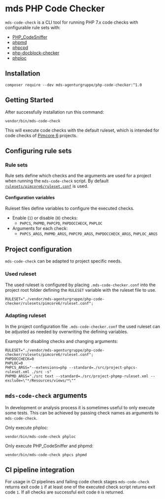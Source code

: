 # mds PHP Code Checker
`mds-code-check` is a CLI tool for running PHP 7.x code checks with configurable rule sets with:
- [PHP_CodeSniffer](https://github.com/squizlabs/PHP_CodeSniffer)
- [phpmd](https://github.com/phpmd/phpmd)
- [phpcpd](https://github.com/sebastianbergmann/phpcpd)
- [php-docblock-checker](https://github.com/dancryer/php-docblock-checker)
- [phploc](https://github.com/sebastianbergmann/phploc)

## Installation
```
composer require --dev mds-agenturgruppe/php-code-checker:^1.0
```

## Getting Started
After successfully installation run this command:
```
vendor/bin/mds-code-check
```
This will execute code checks with the default ruleset, which is intended for code checks of [Pimcore 6](https://github.com/pimcore) projects.

## Configuring rule sets
### Rule sets
Rule sets define which checks and the arguments are used for a project when running the `mds-code-check` script. By default [`rulesets/pimcore6/ruleset.conf`](rulesets/pimcore6/ruleset.conf) is used.

#### Configuration variables
Ruleset files define variables to configure the executed checks.
- Enable (`1`) or disable (`0`) checks:
    - `PHPCS`, `PHPMD`, `PHPCPD`, `PHPDOCCHECK`, `PHPLOC`
- Arguments for each check:
    - `PHPCS_ARGS`, `PHPMD_ARGS`, `PHPCPD_ARGS`, `PHPDOCCHECK_ARGS`, `PHPLOC_ARGS`

## Project configuration
`mds-code-check` can be adapted to project specific needs.
### Used ruleset
The used ruleset is configured by placing `.mds-code-checker.conf` into the project root folder defining the `RULESET` variable with the ruleset file to use.
```
RULESET="./vendor/mds-agenturgruppe/php-code-checker/rulesets/pimcore6/ruleset.conf";
```

### Adapting ruleset
In the project configuration file `.mds-code-checker.conf` the used ruleset can be adjusted as needed by overwriting the defining variables.

Example for disabling checks and changing arguments:
```
RULESET="./vendor/mds-agenturgruppe/php-code-checker/rulesets/pimcore6/ruleset.conf";
PHPDOCCHECK=0
PHPLOC=0
PHPCS_ARGS="--extensions=php --standard=./src/project-phpcs-ruleset.xml ./src -s"
PHPMD_ARGS="./src text --standard=./src/project-phpmp-ruleset.xml --exclude=\"*/Resources/views/*\""
```

## `mds-code-check` arguments
In development or analysis process it is sometimes useful to only execute some tests. This can be achieved by passing check names as arguments to `mds-code-check`.

Only execute phploc:
```
vendor/bin/mds-code-check phploc
```
Only execute PHP_CodeSniffer and phpmd:
```
vendor/bin/mds-code-check phpcs phpmd
```

## CI pipeline integration
For usage in CI pipelines and failing code check stages `mds-code-check` returns exit code `1` if at least one of the executed check script returns exit code `1`. If all checks are successful exit code `0` is returned.

